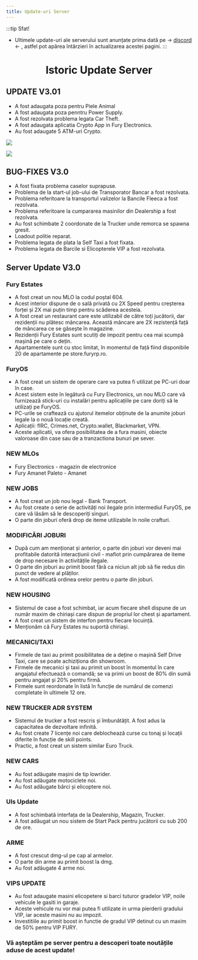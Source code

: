 ```yaml
---
title: Update-uri Server
---
```


:::tip Sfat!
- Ultimele update-uri ale serverului sunt anunțate prima dată pe -> [discord](https://discord.gg/furyro) <- , astfel pot apărea întârzieri în actualizarea acestei pagini.
:::

##

# <span class="title-font"><center> Istoric Update Server </center></span>

## UPDATE V3.01

- A fost adaugata poza pentru Piele Animal
- A fost adaugata poza penntru Power Supply.
- A fost rezolvata problema legata Car Theft.
- A fost adaugata aplicatia Crypto App in Fury Electronics.
- Au fost adaugate 5 ATM-uri Crypto.

![](https://cdn.discordapp.com/attachments/1020115777917042718/1268604140762697738/image.png?ex=66ad072c&is=66abb5ac&hm=618d7204f61a490a0aad1a35fa731b812bc20e0c37043750029208533004ccad&)

![](https://cdn.discordapp.com/attachments/1020115777917042718/1268604141073072159/image.png?ex=66ad072c&is=66abb5ac&hm=9958ef00b5f1c6e9a5355abb695d9ba7f331a67d84adb6fd6ea51dd89c1df700&)

## BUG-FIXES V3.0

- A fost fixata problema caselor suprapuse.
- Problema de la start-ul job-ului de Transporator Bancar a fost rezolvata.
- Problema referitoare la transportul valizelor la Bancile Fleeca a fost rezolvata.
- Problema referitoare la cumpararea masinilor din Dealership a fost rezolvata.
- Au fost schimbate 2 coordonate de la Trucker unde remorca se spawna gresit.
- Loadout politie reparat.
- Problema legata de plata la Self Taxi a fost fixata.
- Problema legata de Barcile si Elicopterele VIP a fost rezolvata.

## Server Update V3.0

### Fury Estates
- A fost creat un nou MLO la codul poștal 604.
- Acest interior dispune de o sală privată cu 2X Speed pentru creșterea forței și 2X mai puțin timp pentru scăderea acesteia.
- A fost creat un restaurant care este utilizabil de către toți jucătorii, dar rezidenții nu plătesc mâncarea. Această mâncare are 2X rezistență față de mâncarea ce se găsește în magazine.
- Rezidenții Fury Estates sunt scutiți de impozit pentru cea mai scumpă mașină pe care o dețin.
- Apartamentele sunt cu stoc limitat, în momentul de față fiind disponibile 20 de apartamente pe store.furyrp.ro.

### FuryOS
- A fost creat un sistem de operare care va putea fi utilizat pe PC-uri doar în case.
- Acest sistem este în legătură cu Fury Electronics, un nou MLO care vă furnizează stick-uri cu instalări pentru aplicațiile pe care doriți să le utilizați pe FuryOS.
- PC-urile se craftează cu ajutorul itemelor obținute de la anumite joburi legale la o nouă locație creată.
- Aplicații: fIRC, Crimes.net, Crypto.wallet, Blackmarket, VPN.
- Aceste aplicatii, va ofera posibilitatea de a fura masini, obiecte valoroase din case sau de a tranzactiona bunuri pe sever.

### NEW MLOs
- Fury Electronics - magazin de electronice
- Fury Amanet Paleto - Amanet

### NEW JOBS
- A fost creat un job nou legal - Bank Transport.
- Au fost create o serie de activități noi ilegale prin intermediul FuryOS, pe care vă lăsăm să le descoperiți singuri.
- O parte din joburi oferă drop de iteme utilizabile în noile crafturi.

### MODIFICĂRI JOBURI
- După cum am menționat și anterior, o parte din joburi vor deveni mai profitabile datorită interacțiunii civil - mafiot prin cumpărarea de iteme de drop necesare în activitățile ilegale.
- O parte din joburi au primit boost fără ca niciun alt job să fie redus din punct de vedere al plăților.
- A fost modificată ordinea orelor pentru o parte din joburi.

### NEW HOUSING
- Sistemul de case a fost schimbat, iar acum fiecare shell dispune de un număr maxim de chiriași care dispun de propriul lor chest și apartament.
- A fost creat un sistem de interfon pentru fiecare locuință.
- Menționăm că Fury Estates nu suportă chiriași.

### MECANICI/TAXI
- Firmele de taxi au primit posibilitatea de a deține o mașină Self Drive Taxi, care se poate achiziționa din showroom.
- Firmele de mecanici și taxi au primit un boost în momentul în care angajatul efectuează o comandă; se va primi un boost de 80% din sumă pentru angajat și 20% pentru firmă.
- Firmele sunt reordonate în listă în funcție de numărul de comenzi completate în ultimele 12 ore.

### NEW TRUCKER ADR SYSTEM
- Sistemul de trucker a fost rescris și îmbunătățit. A fost adus la capacitatea de dezvoltare infinită.
- Au fost create 7 licențe noi care deblochează curse cu tonaj și locații diferite în funcție de skill points.
- Practic, a fost creat un sistem similar Euro Truck.

### NEW CARS
- Au fost adăugate mașini de tip lowrider.
- Au fost adăugate motociclete noi.
- Au fost adăugate bărci și elicoptere noi.

### UIs Update
- A fost schimbată interfața de la Dealership, Magazin, Trucker.
- A fost adăugat un nou sistem de Start Pack pentru jucătorii cu sub 200 de ore.

### ARME
- A fost crescut dmg-ul pe cap al armelor.
- O parte din arme au primit boost la dmg.
- Au fost adăugate 4 arme noi.

### VIPS UPDATE
- Au fost adaugate masini elicopetere si barci tuturor gradelor VIP, noile vehicule le gasiti in garaje.
- Aceste vehicule nu vor mai putea fi utilizate in urma pierderii gradului VIP, iar aceste masini nu au impozit.
- Investitiile au primit boost in functie de gradul VIP detinut cu un maxim de 50% pentru VIP FURY.

### Vă așteptăm pe server pentru a descoperi toate noutățile aduse de acest update!